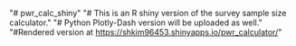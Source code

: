 "# pwr_calc_shiny" 
"# This is an R shiny version of the survey sample size calculator."
"# Python Plotly-Dash version will be uploaded as well."
"#Rendered version at https://shkim96453.shinyapps.io/pwr_calculator/"
